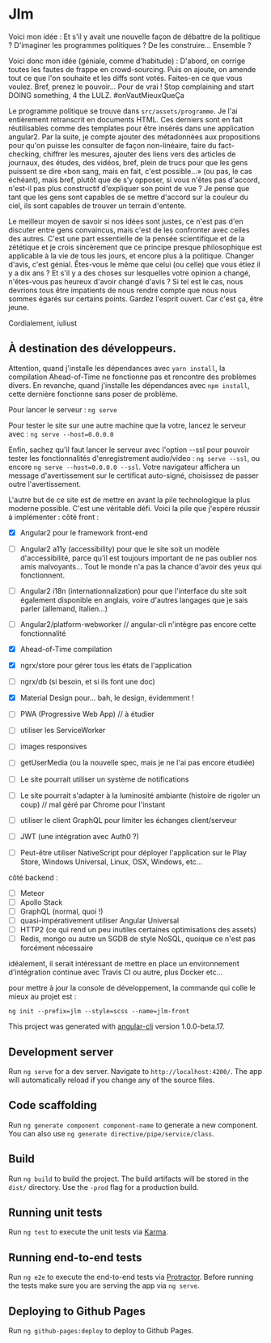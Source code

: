 # Jlm

Voici mon idée : Et s'il y avait une nouvelle façon de débattre de la politique ? D'imaginer les programmes politiques ? De les construire... Ensemble ?

Voici donc mon idée (géniale, comme d'habitude) : D'abord, on corrige toutes les fautes de frappe en crowd-sourcing. Puis on ajoute, on amende tout ce que l'on souhaite et les diffs sont votés. Faites-en ce que vous voulez. Bref, prenez le pouvoir... Pour de vrai ! Stop complaining and start DOING something, 4 the LULZ. #onVautMieuxQueÇa

Le programme politique se trouve dans `src/assets/programme`. Je l'ai entièrement retranscrit en documents HTML. Ces derniers sont en fait réutilisables comme des templates pour être insérés dans une application angular2. Par la suite, je compte ajouter des métadonnées aux propositions pour qu'on puisse les consulter de façon non-linéaire, faire du fact-checking, chiffrer les mesures, ajouter des liens vers des articles de journaux, des études, des vidéos, bref, plein de trucs pour que les gens puissent se dire «bon sang, mais en fait, c'est possible...» (ou pas, le cas échéant), mais bref, plutôt que de s'y opposer, si vous n'êtes pas d'accord, n'est-il pas plus constructif d'expliquer son point de vue ? Je pense que tant que les gens sont capables de se mettre d'accord sur la couleur du ciel, ils sont capables de trouver un terrain d'entente.

Le meilleur moyen de savoir si nos idées sont justes, ce n'est pas d'en discuter entre gens convaincus, mais c'est de les confronter avec celles des autres. C'est une part essentielle de la pensée scientifique et de la zététique et je crois sincèrement que ce principe presque philosophique est applicable à la vie de tous les jours, et encore plus à la politique. Changer d'avis, c'est génial. Êtes-vous le même que celui (ou celle) que vous étiez il y a dix ans ? Et s'il y a des choses sur lesquelles votre opinion a changé, n'êtes-vous pas heureux d'avoir changé d'avis ? Si tel est le cas, nous devrions tous être impatients de nous rendre compte que nous nous sommes égarés sur certains points. Gardez l'esprit ouvert. Car c'est ça, être jeune.

Cordialement,
iuliust

## À destination des développeurs.

Attention, quand j'installe les dépendances avec `yarn install`, la compilation Ahead-of-Time ne fonctionne pas et rencontre des problèmes divers.
En revanche, quand j'installe les dépendances avec `npm install`, cette dernière fonctionne sans poser de problème.

Pour lancer le serveur : `ng serve`

Pour tester le site sur une autre machine que la votre, lancez le serveur avec : `ng serve --host=0.0.0.0`

Enfin, sachez qu'il faut lancer le serveur avec l'option --ssl pour pouvoir tester les fonctionnalités d'enregistrement audio/video :
`ng serve --ssl`, ou encore `ng serve --host=0.0.0.0 --ssl`.
Votre navigateur affichera un message d'avertissement sur le certificat auto-signé, choisissez de passer outre l'avertissement.

L'autre but de ce site est de mettre en avant la pile technologique la plus moderne possible. C'est une véritable défi.
Voici la pile que j'espère réussir à implémenter :
côté front :
- [x] Angular2 pour le framework front-end
- [ ] Angular2 a11y (accessibility) pour que le site soit un modèle d'accessibilité, parce qu'il est toujours important de ne pas oublier nos amis malvoyants... Tout le monde n'a pas la chance d'avoir des yeux qui fonctionnent.
- [ ] Angular2 i18n (internationnalization) pour que l'interface du site soit également disponible en anglais, voire d'autres langages que je sais parler (allemand, italien...)
- [ ] Angular2/platform-webworker // angular-cli n'intègre pas encore cette fonctionnalité
- [x] Ahead-of-Time compilation
- [x] ngrx/store pour gérer tous les états de l'application
- [ ] ngrx/db (si besoin, et si ils font une doc)
- [x] Material Design pour... bah, le design, évidemment !
- [ ] PWA (Progressive Web App) // à étudier
- [ ] utiliser les ServiceWorker
- [ ] images responsives
- [ ] getUserMedia (ou la nouvelle spec, mais je ne l'ai pas encore étudiée)
- [ ] Le site pourrait utiliser un système de notifications
- [ ] Le site pourrait s'adapter à la luminosité ambiante (histoire de rigoler un coup) // mal géré par Chrome pour l'instant
- [ ] utiliser le client GraphQL pour limiter les échanges client/serveur
- [ ] JWT (une intégration avec Auth0 ?)
- [ ] Peut-être utiliser NativeScript pour déployer l'application sur le Play Store, Windows Universal, Linux, OSX, Windows, etc...


côté backend :
- [ ] Meteor
- [ ] Apollo Stack
- [ ] GraphQL (normal, quoi !)
- [ ] quasi-impérativement utiliser Angular Universal
- [ ] HTTP2 (ce qui rend un peu inutiles certaines optimisations des assets)
- [ ] Redis, mongo ou autre un SGDB de style NoSQL, quoique ce n'est pas forcément nécessaire

idéalement, il serait intéressant de mettre en place un environnement d'intégration continue avec Travis CI ou autre, plus Docker etc...

pour mettre à jour la console de développement, la commande qui colle le mieux au projet est :

`ng init --prefix=jlm --style=scss --name=jlm-front`

This project was generated with [angular-cli](https://github.com/angular/angular-cli) version 1.0.0-beta.17.

## Development server

Run `ng serve` for a dev server. Navigate to `http://localhost:4200/`. The app will automatically reload if you change any of the source files.

## Code scaffolding

Run `ng generate component component-name` to generate a new component. You can also use `ng generate directive/pipe/service/class`.

## Build

Run `ng build` to build the project. The build artifacts will be stored in the `dist/` directory. Use the `-prod` flag for a production build.

## Running unit tests

Run `ng test` to execute the unit tests via [Karma](https://karma-runner.github.io).

## Running end-to-end tests

Run `ng e2e` to execute the end-to-end tests via [Protractor](http://www.protractortest.org/). Before running the tests make sure you are serving the app via `ng serve`.

## Deploying to Github Pages

Run `ng github-pages:deploy` to deploy to Github Pages.
